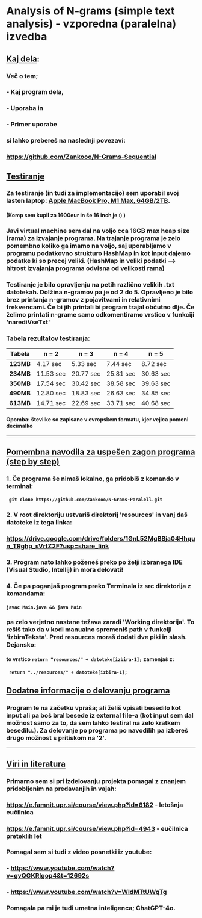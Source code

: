# Analysis of N-grams (simple text analysis) - vzporedna (paralelna) izvedba 

## <ins>Kaj dela</ins>:
### Več o tem;
### - Kaj program dela,
### - Uporaba in
### - Primer uporabe
### si lahko prebereš na naslednji povezavi:
### https://github.com/Zankooo/N-Grams-Sequential

## <ins> Testiranje </ins>
### Za testiranje (in tudi za implementacijo) sem uporabil svoj lasten laptop: <ins>Apple MacBook Pro, M1 Max, 64GB/2TB</ins>.
#### (Komp sem kupil za 1600eur in še 16 inch je :) )
### Javi virtual machine sem dal na voljo cca 16GB max heap size (rama) za izvajanje programa. Na trajanje programa je zelo pomembno koliko ga imamo na voljo, saj uporabljamo v programu podatkovno strukturo HashMap in kot input dajemo podatke ki so precej veliki. (HashMap in veliki podatki --> hitrost izvajanja programa odvisna od velikosti rama)</ins>
### Testiranje je bilo opravljenju na petih različno velikih .txt datotekah. Dolžina n-gramov pa je od 2 do 5. Opravljeno je bilo brez printanja n-gramov z pojavitvami in relativnimi frekvencami. Če bi jih printali bi program trajal občutno dlje. Če želimo printati n-grame samo odkomentiramo vrstico v funkciji 'narediVseTxt'
### Tabela rezultatov testiranja:

Tabela    | n = 2     | n = 3     | n = 4     | n = 5
----------|-----------|-----------|-----------|-----------
**123MB** | 4.17 sec  | 5.33 sec  | 7.44 sec  | 8.72 sec 
**234MB** | 11.53 sec | 20.77 sec | 25.81 sec | 30.63 sec 
**350MB** | 17.54 sec | 30.42 sec | 38.58 sec | 39.63 sec 
**490MB** | 12.80 sec | 18.83 sec | 26.63 sec | 34.85 sec 
**613MB** | 14.71 sec | 22.69 sec | 33.71 sec | 40.68 sec


#### Opomba: številke so zapisane v evropskem formatu, kjer vejica pomeni decimalko

<hr>

## <ins>Pomembna navodila za uspešen zagon programa (step by step)</ins>
### 1. Če programa še nimaš lokalno, ga pridobiš z komando v terminal:
#### ` git clone https://github.com/Zankooo/N-Grams-Paralell.git`
### 2. V root direktoriju ustvariš direktorij 'resources' in vanj daš datoteke iz tega linka:
### https://drive.google.com/drive/folders/1GnL52MgBBja04Hhqun_TRghp_sVrtZ2F?usp=share_link
### 3. Program nato lahko poženeš preko po želji izbranega IDE (Visual Studio, Intellij) in mora delovati!
### 4. Če pa poganjaš program preko Terminala iz src direktorija z komandama:
#### ` javac Main.java && java Main `
### pa zelo verjetno nastane težava zaradi 'Working direktorija'. To rešiš tako da v kodi manualno spremeniš path v funkciji 'izbiraTeksta'. Pred resources moraš dodati dve piki in slash. Dejansko:
#### to vrstico ` return "resources/" + datoteke[izbira-1]; ` zamenjaš z:
#### `  return "../resources/" + datoteke[izbira-1]; `

## <ins>Dodatne informacije o delovanju programa </ins>
### Program te na začetku vpraša; ali želiš vpisati besedilo kot input ali pa boš bral besede iz external file-a (kot input sem dal možnost samo za to, da sem lahko testiral na zelo kratkem besedilu.). Za delovanje po programa po navodilih pa izbereš drugo možnost s pritiskom na '2'.

<hr>

## <ins>Viri in literatura</ins>
### Primarno sem si pri izdelovanju projekta pomagal z znanjem pridobljenim na predavanjih in vajah:
### https://e.famnit.upr.si/course/view.php?id=6182 - letošnja eučilnica
### https://e.famnit.upr.si/course/view.php?id=4943 - eučilnica preteklih let
### Pomagal sem si tudi z video posnetki iz youtube:
### - https://www.youtube.com/watch?v=gvQGKRlgop4&t=12692s
### - https://www.youtube.com/watch?v=WldMTtUWqTg

### Pomagala pa mi je tudi umetna inteligenca; ChatGPT-4o. 

